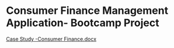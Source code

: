 # Consumer Finance Management Application- Bootcamp Project
[Case Study -Consumer Finance.docx](https://github.com/priyaps2000/consumerfinancemanagement/files/9938805/Case.Study.-Consumer.Finance.docx)
